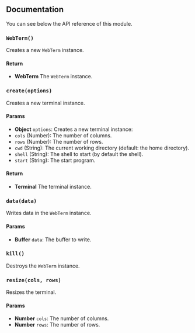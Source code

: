 ## Documentation
You can see below the API reference of this module.

### `WebTerm()`
Creates a new `WebTerm` instance.

#### Return
- **WebTerm** The `WebTerm` instance.

### `create(options)`
Creates a new terminal instance.

#### Params
- **Object** `options`: Creates a new terminal instance:
 - `cols` (Number): The number of columns.
 - `rows` (Number): The number of rows.
 - `cwd` (String): The current working directory (default: the home directory).
 - `shell` (String): The shell to start (by default the shell).
 - `start` (String): The start program.

#### Return
- **Terminal** The terminal instance.

### `data(data)`
Writes data in the `WebTerm` instance.

#### Params
- **Buffer** `data`: The buffer to write.

### `kill()`
Destroys the `WebTerm` instance.

### `resize(cols, rows)`
Resizes the terminal.

#### Params
- **Number** `cols`: The number of columns.
- **Number** `rows`: The number of rows.

